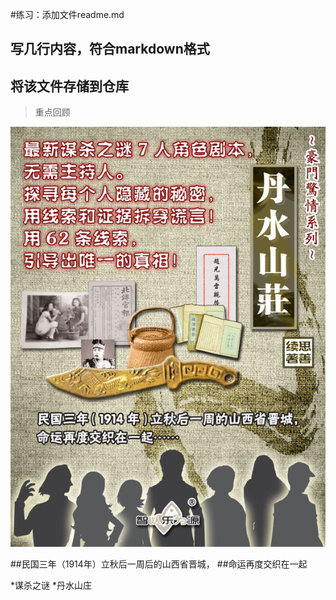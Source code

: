 #练习：添加文件readme.md
##     写几行内容，符合markdown格式
##     将该文件存储到仓库

>重点回顾

![](./01.jpg)     

##民国三年（1914年）立秋后一周后的山西省晋城，
##命运再度交织在一起

*谋杀之谜
*丹水山庄
